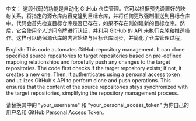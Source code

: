 中文：
这段代码的功能是自动化 GitHub 仓库管理。它可以根据预先设置好的映射关系，将指定的源仓库内容克隆到目标仓库，并将任何更改强制推送到目标仓库中。代码会首先检查目标仓库是否已存在，如果不存在则创建新的目标仓库。然后，它会使用个人访问令牌进行认证，并利用 GitHub 的 API 来执行克隆和推送操作。这样可以确保源仓库的内容始终与目标仓库同步，并简化了仓库管理过程。

English:
This code automates GitHub repository management. It can clone specified source repositories to target repositories based on pre-defined mapping relationships and forcefully push any changes to the target repositories. The code first checks if the target repository exists; if not, it creates a new one. Then, it authenticates using a personal access token and utilizes GitHub's API to perform clone and push operations. This ensures that the content of the source repositories stays synchronized with the target repositories, simplifying the repository management process.

请替换其中的 "your_username" 和 "your_personal_access_token" 为你自己的用户名和 GitHub Personal Access Token。
